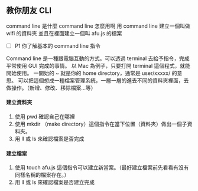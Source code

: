 ## 教你朋友 CLI

command line 是什麼
command line 怎麼用啊
用 command line 建立一個叫做 wifi 的資料夾
並且在裡面建立一個叫 afu.js 的檔案

- [ ] P1 你了解基本的 command line 指令

Command line 是一種跟電腦互動的方式。可以透過 terminal 去給予指令，完成平常使用 GUI 完成的事情。
以 Mac 為例子，只要打開 terminal 這個程式，就能開始使用。
一開始的 ~ 就是你的 home directory，通常是 user/xxxxx/ 的意思。
可以把這個想成一種檔案管理系統，一層一層的進去不同的資料夾裡面，去做操作。（新增、修改、移除檔案...等）

#### 建立資料夾
1. 使用 pwd 確認自己在哪裡
2. 使用 mkdir （make directory）這個指令在當下位置（資料夾）做出一個子資料夾。
3. 用 ll 或 ls 來確認檔案是否完成

#### 建立檔案
1. 使用 touch afu.js 這個指令可以建立新當案。（最好建立檔案前先看看有沒有同樣名稱的檔案存在。）
2. 用 ll 或 ls 來確認檔案是否建立完成

